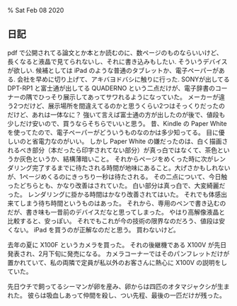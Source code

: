 % Sat Feb 08 2020

## 日記

pdf で公開されてる論文とか本とか読むのに、数ページのものならいいけど、
長くなると液晶で見てられないし、それに書き込みもしたい.
そういうデバイスが欲しい.
候補としては iPad のような普通のタブレットか、電子ペーパーがある.
会社を早めに切り上げて、アキバヨドバシに触りに行った.
SONYが出してる DPT-RP1 と富士通が出してる QUADERNO という二点だけが、電子辞書のコーナーの隅でひっそり展示してあってサワれるようになっていた。
メーカーが違う2つだけど、展示場所を間違えてるのかと思うくらい2つはそっくりだったのだけど、あれは一体なに？
強いて言えば富士通の方が出したのが後で、値段も少しだけ安いので、買うならそちらでいいと思う。
昔、Kindle の Paper White を使ってたので、電子ペーパーがどういうものなのかは多少知ってる。
目に優しいのと省電力なのがいい。
しかし Paper White の嫌だったのは、白く描画されるべき部分（本だったら印字されてない部分）が真っ白ではなくて、茶色というか灰色というか、結構薄暗いこと。
それからページをめくった時に次がレンダリング完了するまでに待たされる時間が地味にあること。大げさかもしれないが、1ページめくるのにきっちり一秒は待たされる。
その二点について、今日触ったどちらとも、かなり改善はされていた。
白い部分は真っ白で、大変綺麗だった。
レンダリングに掛かる時間はかなり改善されてはいた。
それでも体感出来てしまう待ち時間というものはあった。
それから、専用のペンで書き込むのだが、書き味も一昔前のデバイスだなと思ってしまった。
やはり高解像液晶と比較すると、安っぽい。
それでもこれが今の技術の限界なのだろう、値段は安くない。
iPad を買うのが正解なのだと思う。
買わないけど。

去年の夏に X100F というカメラを買った。
それの後継機である X100V が先日発表され、2月下旬に発売になる。
カメラコーナーではそのパンフレットだけが置かれていて、私の両隣で定員が私以外のお客さんに熱心に X100V の説明をしていた。

先日ウチで飼ってるシーマンが卵を産み、卵からは四匹のオタマジャクシが生まれた。
彼らは吸血しあって仲間を殺し、つい先程、最後の一匹だけが残った。

